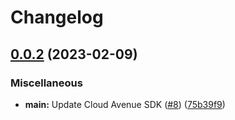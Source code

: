 # Changelog

## [0.0.2](https://github.com/orange-cloudavenue/cloudavenue-sdk-go/compare/v0.0.1...v0.0.2) (2023-02-09)


### Miscellaneous

* **main:** Update Cloud Avenue SDK ([#8](https://github.com/orange-cloudavenue/cloudavenue-sdk-go/issues/8)) ([75b39f9](https://github.com/orange-cloudavenue/cloudavenue-sdk-go/commit/75b39f9b79c361ef3a529be10c20a644c7e9e6b7))
